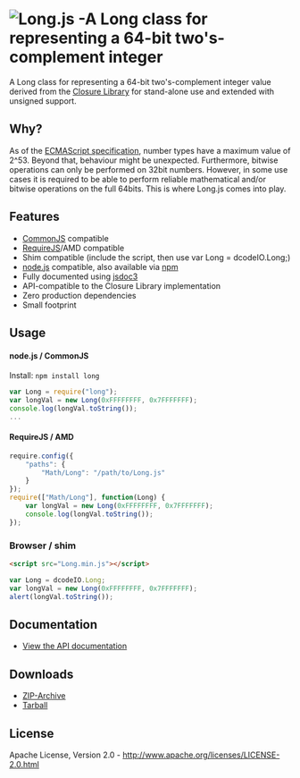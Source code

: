 ![Long.js -A Long class for representing a 64-bit two's-complement integer ](https://raw.github.com/dcodeIO/Long.js/master/long.png)
=======
A Long class for representing a 64-bit two's-complement integer value derived from the [Closure Library](https://code.google.com/p/closure-library/)
for stand-alone use and extended with unsigned support.

Why?
----
As of the [ECMAScript specification](http://ecma262-5.com/ELS5_HTML.htm#Section_8.5), number types have a maximum value
of 2^53. Beyond that, behaviour might be unexpected. Furthermore, bitwise operations can only be performed on 32bit
numbers. However, in some use cases it is required to be able to perform reliable mathematical and/or bitwise operations
on the full 64bits. This is where Long.js comes into play.

Features
--------
* [CommonJS](http://www.commonjs.org/) compatible
* [RequireJS](http://requirejs.org/)/AMD compatible
* Shim compatible (include the script, then use var Long = dcodeIO.Long;)
* [node.js](http://nodejs.org) compatible, also available via [npm](https://npmjs.org/package/long)
* Fully documented using [jsdoc3](https://github.com/jsdoc3/jsdoc)
* API-compatible to the Closure Library implementation
* Zero production dependencies
* Small footprint

Usage
-----

#### node.js / CommonJS ####

Install: `npm install long`

```javascript
var Long = require("long");
var longVal = new Long(0xFFFFFFFF, 0x7FFFFFFF);
console.log(longVal.toString());
...
```

#### RequireJS / AMD ####

````javascript
require.config({
    "paths": {
        "Math/Long": "/path/to/Long.js"
    }
});
require(["Math/Long"], function(Long) {
    var longVal = new Long(0xFFFFFFFF, 0x7FFFFFFF);
    console.log(longVal.toString());
});
````

### Browser / shim ####

```html
<script src="Long.min.js"></script>
```

```javascript
var Long = dcodeIO.Long;
var longVal = new Long(0xFFFFFFFF, 0x7FFFFFFF);
alert(longVal.toString());
```

Documentation
-------------
* [View the API documentation](http://htmlpreview.github.com/?http://github.com/dcodeIO/Long.js/master/docs/Long.html)

Downloads
---------
* [ZIP-Archive](https://github.com/dcodeIO/Long.js/archive/master.zip)
* [Tarball](https://github.com/dcodeIO/Long.js/tarball/master)

License
-------
Apache License, Version 2.0 - http://www.apache.org/licenses/LICENSE-2.0.html
